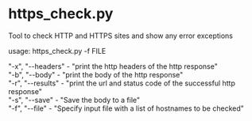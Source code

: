 # https_check.py
Tool to check HTTP and HTTPS sites and show any error exceptions  

usage: https_check.py -f FILE

"-x", "--headers" - "print the http headers of the http response"  
"-b", "--body" - "print the body of the http response"  
"-r", "--results" - "print the url and status code of the successful http response"  
"-s", "--save" - "Save the body to a file"  
"-f", "--file" - "Specify input file with a list of hostnames to be checked"  
